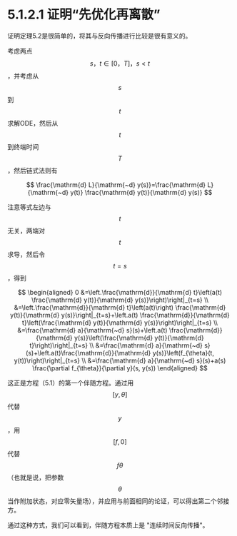 # 5.1.2.1 证明“先优化再离散”

证明定理5.2是很简单的，将其与反向传播进行比较是很有意义的。

考虑两点$$s，t∈[0，T]，s<t$$，并考虑从$$s$$到$$t$$求解ODE，然后从$$t$$到终端时间$$T$$，然后链式法则有

$$
\frac{\mathrm{d} L}{\mathrm{~d} y(s)}=\frac{\mathrm{d} L}{\mathrm{~d} y(t)} \frac{\mathrm{d} y(t)}{\mathrm{d} y(s)}
$$

注意等式左边与$$t$$无关，两端对$$t$$求导，然后令$$t=s$$，得到

$$
\begin{aligned}
0 &=\left.\frac{\mathrm{d}}{\mathrm{d} t}\left(a(t) \frac{\mathrm{d} y(t)}{\mathrm{d} y(s)}\right)\right|_{t=s} \\
&=\left.\frac{\mathrm{d}}{\mathrm{d} t}\left(a(t)\right) \frac{\mathrm{d} y(t)}{\mathrm{d} y(s)}\right|_{t=s}+\left.a(t) \frac{\mathrm{d}}{\mathrm{d} t}\left(\frac{\mathrm{d} y(t)}{\mathrm{d} y(s)}\right)\right|_{t=s} \\
&=\frac{\mathrm{d} a}{\mathrm{~d} s}(s)+\left.a(t) \frac{\mathrm{d}}{\mathrm{d} y(s)}\left(\frac{\mathrm{d} y(t)}{\mathrm{d} t}\right)\right|_{t=s} \\
&=\frac{\mathrm{d} a}{\mathrm{~d} s}(s)+\left.a(t)\frac{\mathrm{d}}{\mathrm{d} y(s)}\left(f_{\theta}(t, y(t))\right)\right|_{t=s} \\
&=\frac{\mathrm{d} a}{\mathrm{~d} s}(s)+a(s) \frac{\partial f_{\theta}}{\partial y}(s, y(s))
\end{aligned}
$$

这正是方程（5.1）的第一个伴随方程。通过用$$[y, θ]$$代替$$y$$，用$$[f, 0]$$代替$$fθ$$（也就是说，把参数$$θ$$当作附加状态，对应零矢量场），并应用与前面相同的论证，可以得出第二个邻接方。

通过这种方式，我们可以看到，伴随方程本质上是 "连续时间反向传播"。
